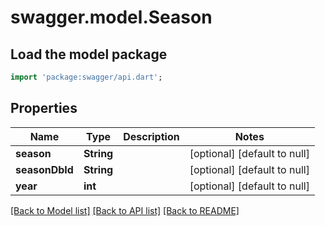 # swagger.model.Season

## Load the model package
```dart
import 'package:swagger/api.dart';
```

## Properties
Name | Type | Description | Notes
------------ | ------------- | ------------- | -------------
**season** | **String** |  | [optional] [default to null]
**seasonDbId** | **String** |  | [optional] [default to null]
**year** | **int** |  | [optional] [default to null]

[[Back to Model list]](../README.md#documentation-for-models) [[Back to API list]](../README.md#documentation-for-api-endpoints) [[Back to README]](../README.md)


